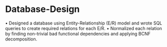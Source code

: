# Database-Design
• Designed a database using Entity-Relationship (E/R) model and wrote SQL queries to create required relations for each E/R.
• Normalized each relation by finding non-trivial bad functional dependencies and applying BCNF decomposition.
